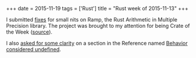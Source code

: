 +++
date = 2015-11-19
tags = ['Rust']
title = "Rust week of 2015-11-13"
+++

I submitted [fixes] for small nits on Ramp, the Rust Arithmetic in
Multiple Precision library. The project was brought to my attention for
being Crate of the Week ([source]).

I also [asked for some clarity] on a section in the Reference named
[Behavior considered undefined].

  [fixes]: https://github.com/Aatch/ramp/pull/57
  [source]: http://this-week-in-rust.org/blog/2015/11/09/this-week-in-rust-104
  [asked for some clarity]: https://github.com/rust-lang/rust/issues/29936
  [Behavior considered undefined]: https://doc.rust-lang.org/reference.html#behavior-considered-undefined
